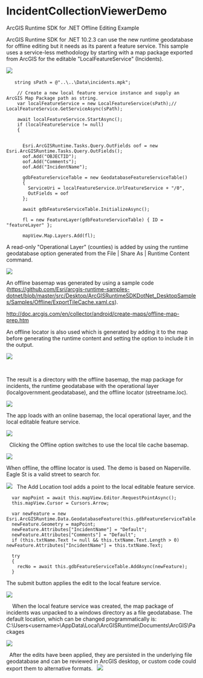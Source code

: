 IncidentCollectionViewerDemo
============================

ArcGIS Runtime SDK for .NET Offline Editing Example

ArcGIS Runtime SDK for .NET 10.2.3 can use the new runtime geodatabase for offline editing but it needs as its parent a feature service.  This sample uses a service-less methodology by starting with a map package exported from ArcGIS for the editable "LocalFeatureService" (Incidents).

![](https://raw.githubusercontent.com/sam-berg/IncidentCollectionViewerDemo/master/Images/clip_image002.jpg)
 


       string sPath = @"..\..\Data\incidents.mpk";

        // Create a new local feature service instance and supply an ArcGIS Map Package path as string.
        var localFeatureService = new LocalFeatureService(sPath);// LocalFeatureService.GetServiceAsync(sPath);
        
        await localFeatureService.StartAsync();
        if (localFeatureService != null)
        {


          Esri.ArcGISRuntime.Tasks.Query.OutFields oof = new Esri.ArcGISRuntime.Tasks.Query.OutFields();
          oof.Add("OBJECTID");
          oof.Add("Comments");
          oof.Add("IncidentName");

          gdbFeatureServiceTable = new GeodatabaseFeatureServiceTable()
          {
            ServiceUri = localFeatureService.UrlFeatureService + "/0",
            OutFields = oof
          };

          await gdbFeatureServiceTable.InitializeAsync();

          fl = new FeatureLayer(gdbFeatureServiceTable) { ID = "featureLayer" };

          mapView.Map.Layers.Add(fl);


A read-only "Operational Layer" (counties) is added by using the runtime geodatabase option generated from the File | Share As | Runtime Content command.  

![](https://raw.githubusercontent.com/sam-berg/IncidentCollectionViewerDemo/master/Images/clip_image003.jpg.png)



An offline basemap was generated by using a sample code (https://github.com/Esri/arcgis-runtime-samples-dotnet/blob/master/src/Desktop/ArcGISRuntimeSDKDotNet_DesktopSamples/Samples/Offline/ExportTileCache.xaml.cs).

http://doc.arcgis.com/en/collector/android/create-maps/offline-map-prep.htm


An offline locator is also used which is generated by adding it to the map before generating the runtime content and setting the option to include it in the output.


![](https://raw.githubusercontent.com/sam-berg/IncidentCollectionViewerDemo/master/Images/clip_image006.jpg)

 

The result is a directory with the offline basemap, the map package for incidents, the runtime geodatabase with the operational layer (localgovernment.geodatabase), and the offline locator (streetname.loc).

![](https://raw.githubusercontent.com/sam-berg/IncidentCollectionViewerDemo/master/Images/clip_image004.jpg)

The app loads with an online basemap, the local operational layer, and the local editable feature service.
 

![](https://raw.githubusercontent.com/sam-berg/IncidentCollectionViewerDemo/master/Images/clip_image008.jpg)

 
Clicking the Offline option switches to use the local tile cache basemap.

![](https://raw.githubusercontent.com/sam-berg/IncidentCollectionViewerDemo/master/Images/clip_image009.jpg.png)

When offline, the offline locator is used.  The demo is based on Naperville.  Eagle St is a valid street to search for.


![](https://raw.githubusercontent.com/sam-berg/IncidentCollectionViewerDemo/master/Images/napervilleaddress.png)
 
The Add Location tool adds a point to the local editable feature service.  

      var mapPoint = await this.mapView.Editor.RequestPointAsync();
      this.mapView.Cursor = Cursors.Arrow;

      var newFeature = new Esri.ArcGISRuntime.Data.GeodatabaseFeature(this.gdbFeatureServiceTable.Schema);
      newFeature.Geometry = mapPoint;
      newFeature.Attributes["IncidentName"] = "Default";
      newFeature.Attributes["Comments"] = "Default";
      if (this.txtName.Text != null && this.txtName.Text.Length > 0) newFeature.Attributes["IncidentName"] = this.txtName.Text;

      try
      {
        recNo = await this.gdbFeatureServiceTable.AddAsync(newFeature);
      }


The submit button applies the edit to the local feature service.

![](https://raw.githubusercontent.com/sam-berg/IncidentCollectionViewerDemo/master/Images/clip_image010.jpg)

 
 
When the local feature service was created, the map package of incidents was unpacked to a windows directory as a file geodatabase.  The default location, which can be changed programmatically is:
C:\Users\<username>\AppData\Local\ArcGISRuntime\Documents\ArcGIS\Packages 
 

![](https://raw.githubusercontent.com/sam-berg/IncidentCollectionViewerDemo/master/Images/clip_image012.jpg)

 
After the edits have been applied, they are persisted in the underlying file geodatabase and can be reviewed in ArcGIS desktop, or custom code could export them to alternative formats.
 
![](https://raw.githubusercontent.com/sam-berg/IncidentCollectionViewerDemo/master/Images/clip_image013.png)






